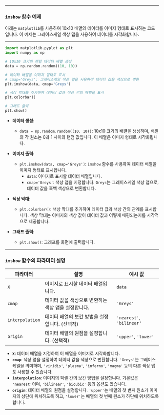 
---
### `imshow` 함수 예제

아래는 `matplotlib`를 사용하여 10x10 배열의 데이터를 이미지 형태로 표시하는 코드입니다. 이 예제는 그레이스케일 색상 맵을 사용하여 데이터를 시각화합니다.

---

```python
import matplotlib.pyplot as plt
import numpy as np

# 10x10 크기의 랜덤 데이터 배열 생성
data = np.random.random((10, 10))

# 데이터 배열을 이미지 형태로 표시
# cmap='Greys': 그레이스케일 색상 맵을 사용하여 데이터 값을 색상으로 변환
plt.imshow(data, cmap='Greys')

# 색상 막대를 추가하여 데이터 값과 색상 간의 매핑을 표시
plt.colorbar()

# 그래프 출력
plt.show()
```

- **데이터 생성**:
  - `data = np.random.random((10, 10))`: 10x10 크기의 배열을 생성하며, 배열의 각 원소는 0과 1 사이의 랜덤 값입니다. 이 배열은 이미지 형태로 시각화됩니다.

- **이미지 출력**:
  - `plt.imshow(data, cmap='Greys')`: `imshow` 함수를 사용하여 데이터 배열을 이미지 형태로 표시합니다.
    - `data`: 이미지로 표시할 데이터 배열입니다.
    - `cmap='Greys'`: 색상 맵을 지정합니다. `Greys`는 그레이스케일 색상 맵으로, 데이터 값을 흑백 색상으로 변환합니다.

- **색상 막대**:
  - `plt.colorbar()`: 색상 막대를 추가하여 데이터 값과 색상 간의 관계를 표시합니다. 색상 막대는 이미지의 색상 값이 데이터 값과 어떻게 매핑되는지를 시각적으로 제공합니다.

- **그래프 출력**:
  - `plt.show()`: 그래프를 화면에 출력합니다.

---

### `imshow` 함수의 파라미터 설명

| **파라미터** | **설명**                                         | **예시 값**       |
|--------------|--------------------------------------------------|-------------------|
| `X`          | 이미지로 표시할 데이터 배열입니다.               | `data`            |
| `cmap`        | 데이터 값을 색상으로 변환하는 색상 맵을 설정합니다. | `'Greys'`        |
| `interpolation` | 데이터 배열의 보간 방법을 설정합니다. (선택적)   | `'nearest'`, `'bilinear'` |
| `origin`      | 데이터 배열의 원점을 설정합니다. (선택적)         | `'upper'`, `'lower'`  |

- **`X`**: 데이터 배열을 지정하여 이 배열을 이미지로 시각화합니다.
- **`cmap`**: 색상 맵을 설정하여 데이터 값을 색상으로 변환합니다. `'Greys'`는 그레이스케일을 의미하며, `'viridis'`, `'plasma'`, `'inferno'`, `'magma'` 등의 다른 색상 맵도 사용할 수 있습니다.
- **`interpolation`**: 이미지의 픽셀 간의 보간 방법을 설정합니다. 기본값은 `'nearest'`이며, `'bilinear'`, `'bicubic'` 등의 옵션도 있습니다.
- **`origin`**: 데이터 배열의 원점을 설정합니다. `'upper'`는 배열의 첫 번째 원소가 이미지의 상단에 위치하도록 하고, `'lower'`는 배열의 첫 번째 원소가 하단에 위치하도록 합니다.

---
